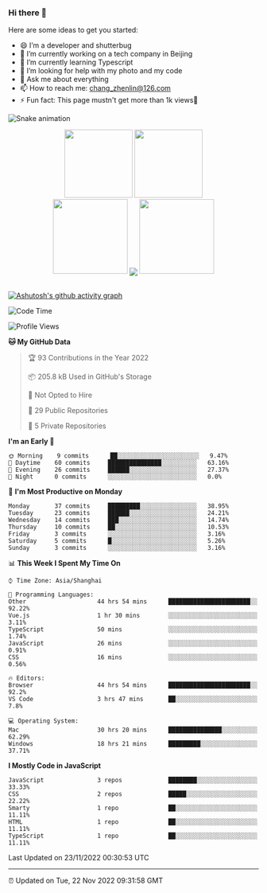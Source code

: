 
### Hi there 👋


Here are some ideas to get you started:

- 😄 I’m a developer and shutterbug
- 🔭 I’m currently working on a tech company in Beijing
- 🌱 I’m currently learning Typescript
- 🤔 I’m looking for help with my photo and my code
- 💬 Ask me about everything
- 📫 How to reach me: chang_zhenlin@126.com
- ⚡ Fun fact: This page mustn't get more than 1k views🤣

![Snake animation](https://github.com/changzhenlin/changzhenlin/blob/output/github-contribution-grid-snake.svg)

<!-- GitHub数据统计 -->
<div align="center">
  <img height="137px" src="https://github-readme-stats.vercel.app/api?username=changzhenlin&hide_title=true&hide_border=true&show_icons=trueline_height=21&text_color=000&icon_color=000&theme=graywhite" />
  <img height="137px" src="https://github-readme-stats.vercel.app/api/top-langs/?username=changzhenlin&hide_title=true&hide_border=true&layout=compact&langs_count=6&text_color=000&icon_color=fff&theme=graywhite" />
</div>

<!-- 连续提交代码天数记录 -->
<div align="center">
  <img width="150" src="https://giphy.com/embed/G90BPjJbzidJIbVs54" />
  <img align="center" src="https://github-readme-streak-stats.herokuapp.com/?user=changzhenlin&hide_border=true" />
  <img width="150" src="https://cdn.jsdelivr.net/gh/sun0225SUN/photos/images/202108300312623.png" />
</div>
<br>

[![Ashutosh's github activity graph](https://activity-graph.herokuapp.com/graph?username=changzhenlin&theme=dracula)](https://github.com/ashutosh00710/github-readme-activity-graph)


<!--START_SECTION:waka-->
![Code Time](http://img.shields.io/badge/Code%20Time-2%2C191%20hrs%2038%20mins-blue)

![Profile Views](http://img.shields.io/badge/Profile%20Views-616-blue)

**🐱 My GitHub Data** 

> 🏆 93 Contributions in the Year 2022
 > 
> 📦 205.8 kB Used in GitHub's Storage 
 > 
> 🚫 Not Opted to Hire
 > 
> 📜 29 Public Repositories 
 > 
> 🔑 5 Private Repositories  
 > 
**I'm an Early 🐤** 

```text
🌞 Morning    9 commits      ██░░░░░░░░░░░░░░░░░░░░░░░   9.47% 
🌆 Daytime    60 commits     ███████████████░░░░░░░░░░   63.16% 
🌃 Evening    26 commits     ██████░░░░░░░░░░░░░░░░░░░   27.37% 
🌙 Night      0 commits      ░░░░░░░░░░░░░░░░░░░░░░░░░   0.0%

```
📅 **I'm Most Productive on Monday** 

```text
Monday       37 commits     █████████░░░░░░░░░░░░░░░░   38.95% 
Tuesday      23 commits     ██████░░░░░░░░░░░░░░░░░░░   24.21% 
Wednesday    14 commits     ███░░░░░░░░░░░░░░░░░░░░░░   14.74% 
Thursday     10 commits     ██░░░░░░░░░░░░░░░░░░░░░░░   10.53% 
Friday       3 commits      ░░░░░░░░░░░░░░░░░░░░░░░░░   3.16% 
Saturday     5 commits      █░░░░░░░░░░░░░░░░░░░░░░░░   5.26% 
Sunday       3 commits      ░░░░░░░░░░░░░░░░░░░░░░░░░   3.16%

```


📊 **This Week I Spent My Time On** 

```text
⌚︎ Time Zone: Asia/Shanghai

💬 Programming Languages: 
Other                    44 hrs 54 mins      ███████████████████████░░   92.22% 
Vue.js                   1 hr 30 mins        ░░░░░░░░░░░░░░░░░░░░░░░░░   3.11% 
TypeScript               50 mins             ░░░░░░░░░░░░░░░░░░░░░░░░░   1.74% 
JavaScript               26 mins             ░░░░░░░░░░░░░░░░░░░░░░░░░   0.91% 
CSS                      16 mins             ░░░░░░░░░░░░░░░░░░░░░░░░░   0.56%

🔥 Editors: 
Browser                  44 hrs 54 mins      ███████████████████████░░   92.2% 
VS Code                  3 hrs 47 mins       ██░░░░░░░░░░░░░░░░░░░░░░░   7.8%

💻 Operating System: 
Mac                      30 hrs 20 mins      ███████████████░░░░░░░░░░   62.29% 
Windows                  18 hrs 21 mins      █████████░░░░░░░░░░░░░░░░   37.71%

```

**I Mostly Code in JavaScript** 

```text
JavaScript               3 repos             ████████░░░░░░░░░░░░░░░░░   33.33% 
CSS                      2 repos             █████░░░░░░░░░░░░░░░░░░░░   22.22% 
Smarty                   1 repo              ██░░░░░░░░░░░░░░░░░░░░░░░   11.11% 
HTML                     1 repo              ██░░░░░░░░░░░░░░░░░░░░░░░   11.11% 
TypeScript               1 repo              ██░░░░░░░░░░░░░░░░░░░░░░░   11.11%

```



 Last Updated on 23/11/2022 00:30:53 UTC
<!--END_SECTION:waka-->

---

⏰ Updated on Tue, 22 Nov 2022 09:31:58 GMT

